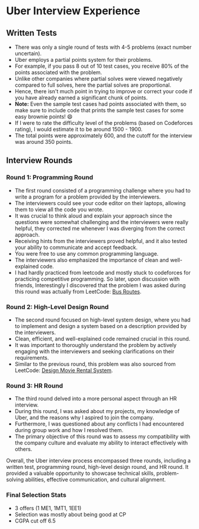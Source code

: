 # Uber Interview Experience

## Written Tests
- There was only a single round of tests with 4-5 problems (exact number uncertain).
- Uber employs a partial points system for their problems.
- For example, if you pass 8 out of 10 test cases, you receive 80% of the points associated with the problem.
- Unlike other companies where partial solves were viewed negatively compared to full solves, here the partial solves are proportional.
- Hence, there isn't much point in trying to improve or correct your code if you have already earned a significant chunk of points.
- **Note:** Even the sample test cases had points associated with them, so make sure to include code that prints the sample test cases for some easy brownie points! 😄
- If I were to rate the difficulty level of the problems (based on Codeforces rating), I would estimate it to be around 1500 - 1900.
- The total points were approximately 600, and the cutoff for the interview was around 350 points.

## Interview Rounds

### Round 1: Programming Round
- The first round consisted of a programming challenge where you had to write a program for a problem provided by the interviewers.
- The interviewers could see your code editor on their laptops, allowing them to view all the code you wrote.
- It was crucial to think aloud and explain your approach since the questions were somewhat challenging and the interviewers were really helpful,
  they corrected me whenever I was diverging from the correct approach.
- Receiving hints from the interviewers proved helpful, and it also tested your ability to communicate and accept feedback.
- You were free to use any common programming language.
- The interviewers also emphasized the importance of clean and well-explained code.
- I had hardly practiced from leetcode and mostly stuck to codeforces for practicing competitive programming.
  So later, upon discussion with friends, Interestingly I discovered that the problem I was asked during this round was actually 
  from LeetCode: [Bus Routes](https://leetcode.com/problems/bus-routes/).

### Round 2: High-Level Design Round
- The second round focused on high-level system design, where you had to implement and design a system based on a description provided by the interviewers.
- Clean, efficient, and well-explained code remained crucial in this round.
- It was important to thoroughly understand the problem by actively engaging with the interviewers and seeking clarifications on their requirements.
- Similar to the previous round, this problem was also sourced from LeetCode: [Design Movie Rental System](https://leetcode.com/problems/design-movie-rental-system/).

### Round 3: HR Round
- The third round delved into a more personal aspect through an HR interview.
- During this round, I was asked about my projects, my knowledge of Uber, and the reasons why I aspired to join the company.
- Furthermore, I was questioned about any conflicts I had encountered during group work and how I resolved them.
- The primary objective of this round was to assess my compatibility with the company culture and evaluate my ability to interact effectively with others.

Overall, the Uber interview process encompassed three rounds, including a written test, programming round, high-level design round, and HR round. 
It provided a valuable opportunity to showcase technical skills, problem-solving abilities, effective communication, and cultural alignment.

### Final Selection Stats

- 3 offers (1 ME1, 1MT1, 1EE1)
- Selection was mostly about being good at CP
- CGPA cut off 6.5
